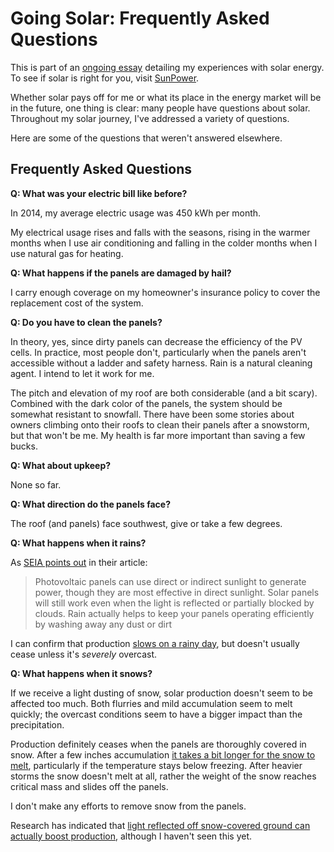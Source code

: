 <!-- title: My Solar Install FAQ -->
<!-- categories: howto,essay -->
<!-- tags: solar,faq -->
<!-- published: 2014-12-07T15:52:00-05:00 -->
<!-- updated: 2020-08-09T17:09:00-05:00 -->
<!-- summary: Part of the Going Solar series, answering questions that I get asked about my install. -->

# Going Solar: Frequently Asked Questions

This is part of an [ongoing essay](/v2/solar/) detailing my experiences with solar energy. To see if solar is right for you, visit [SunPower](https://tinyurl.com/y34p2jhu).

Whether solar pays off for me or what its place in the energy market will be in the future, one thing is clear: many people have questions about solar. Throughout my solar journey, I've addressed a variety of questions.

Here are some of the questions that weren't answered elsewhere.

## Frequently Asked Questions

**Q: What was your electric bill like before?**

In 2014, my average electric usage was 450 kWh per month.

My electrical usage rises and falls with the seasons, rising in the warmer months when I use air conditioning and falling in the colder months when I use natural gas for heating.

**Q: What happens if the panels are damaged by hail?**

I carry enough coverage on my homeowner's insurance policy to cover the replacement cost of the system.

**Q: Do you have to clean the panels?**

In theory, yes, since dirty panels can decrease the efficiency of the PV cells. In practice, most people don't, particularly when the panels aren't accessible without a ladder and safety harness. Rain is a natural cleaning agent. I intend to let it work for me.

The pitch and elevation of my roof are both considerable (and a bit scary). Combined with the dark color of the panels, the system should be somewhat resistant to snowfall. There have been some stories about owners climbing onto their roofs to clean their panels after a snowstorm, but that won't be me. My health is far more important than saving a few bucks.

**Q: What about upkeep?**

None so far.

**Q: What direction do the panels face?**

The roof (and panels) face southwest, give or take a few degrees.

**Q: What happens when it rains?**

As [SEIA points out](https://www.seia.org/initiatives/what-happens-solar-panels-when-its-cloudy-or-raining) in their article:

> Photovoltaic panels can use direct or indirect sunlight to generate power, though they are most effective in direct sunlight. Solar panels will still work even when the light is reflected or partially blocked by clouds. Rain actually helps to keep your panels operating efficiently by washing away any dust or dirt

I can confirm that production [slows on a rainy day](https://www.flickr.com/photos/techmsg/16266401982), but doesn't usually cease unless it's *severely* overcast.

**Q: What happens when it snows?**

If we receive a light dusting of snow, solar production doesn't seem to be affected too much. Both flurries and mild accumulation seem to melt quickly; the overcast conditions seem to have a bigger impact than the precipitation.

Production definitely ceases when the panels are thoroughly covered in snow. After a few inches accumulation [it takes a bit longer for the snow to melt](https://www.flickr.com/photos/techmsg/16064044529/), particularly if the temperature stays below freezing. After heavier storms the snow doesn't melt at all, rather the weight of the snow reaches critical mass and slides off the panels.

I don't make any efforts to remove snow from the panels.

Research has indicated that [light reflected off snow-covered ground can actually boost production](https://www.accuweather.com/en/weather-news/are-solar-panels-usable-in-snowy-climates/396164), although I haven't seen this yet.
